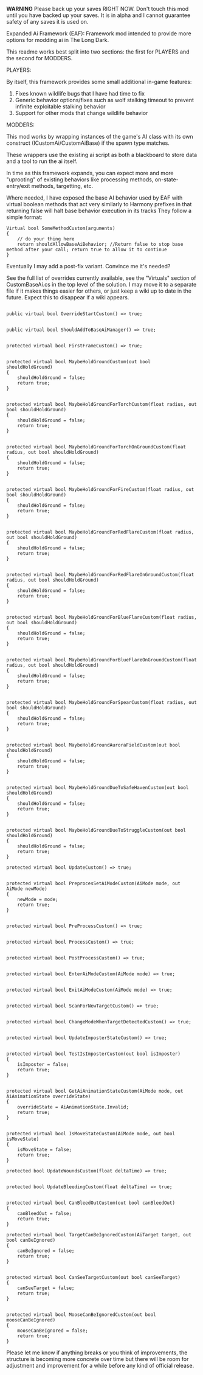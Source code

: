 ****WARNING****
Please back up your saves RIGHT NOW. Don't touch this mod until you have backed up your saves. It is in alpha and I cannot guarantee safety of any saves it is used on.

Expanded Ai Framework (EAF): Framework mod intended to provide more options for modding ai in The Long Dark. 

This readme works best split into two sections: the first for PLAYERS and the second for MODDERS.

PLAYERS:

By itself, this framework provides some small additional in-game features:
1) Fixes known wildlife bugs that I have had time to fix
2) Generic behavior options/fixes such as wolf stalking timeout to prevent infinite exploitable stalking behavior
3) Support for other mods that change wildlife behavior


MODDERS:

This mod works by wrapping instances of the game's AI class with its own construct (ICustomAi/CustomAiBase) if the spawn type matches. 

These wrappers use the existing ai script as both a blackboard to store data and a tool to run the ai itself. 

In time as this framework expands, you can expect more and more "uprooting" of existing behaviors like processing methods, on-state-entry/exit methods, targetting, etc.

Where needed, I have exposed the base AI behavior used by EAF with virtual boolean methods that act very similarly to Harmony prefixes in that returning false will halt base behavior execution in its tracks They follow a simple format: 
```
Virtual bool SomeMethodCustom(arguments)
{
    // do your thing here
    return shouldAllowBaseAiBehavior; //Return false to stop base method after your call; return true to allow it to continue
}
```
Eventually I may add a post-fix variant. Convince me it's needed?

See the full list of overrides currently available, see the "Virtuals" section of CustomBaseAi.cs in the top level of the solution. I may move it to a separate file if it makes things easier for others, or just keep a wiki up to date in the future. Expect this to disappear if a wiki appears.
```

public virtual bool OverrideStartCustom() => true;


public virtual bool ShouldAddToBaseAiManager() => true;


protected virtual bool FirstFrameCustom() => true;


protected virtual bool MaybeHoldGroundCustom(out bool shouldHoldGround)
{
    shouldHoldGround = false;
    return true;
}


protected virtual bool MaybeHoldGroundForTorchCustom(float radius, out bool shouldHoldGround)
{
    shouldHoldGround = false;
    return true;
}


protected virtual bool MaybeHoldGroundForTorchOnGroundCustom(float radius, out bool shouldHoldGround)
{
    shouldHoldGround = false;
    return true;
}


protected virtual bool MaybeHoldGroundForFireCustom(float radius, out bool shouldHoldGround)
{
    shouldHoldGround = false;
    return true;
}


protected virtual bool MaybeHoldGroundForRedFlareCustom(float radius, out bool shouldHoldGround)
{
    shouldHoldGround = false;
    return true;
}


protected virtual bool MaybeHoldGroundForRedFlareOnGroundCustom(float radius, out bool shouldHoldGround)
{
    shouldHoldGround = false;
    return true;
}


protected virtual bool MaybeHoldGroundForBlueFlareCustom(float radius, out bool shouldHoldGround)
{
    shouldHoldGround = false;
    return true;
}


protected virtual bool MaybeHoldGroundForBlueFlareOnGroundCustom(float radius, out bool shouldHoldGround)
{
    shouldHoldGround = false;
    return true;
}


protected virtual bool MaybeHoldGroundForSpearCustom(float radius, out bool shouldHoldGround)
{
    shouldHoldGround = false;
    return true;
}


protected virtual bool MaybeHoldGroundAuroraFieldCustom(out bool shouldHoldGround)
{
    shouldHoldGround = false;
    return true;
}


protected virtual bool MaybeHoldGroundDueToSafeHavenCustom(out bool shouldHoldGround)
{
    shouldHoldGround = false;
    return true;
}


protected virtual bool MaybeHoldGroundDueToStruggleCustom(out bool shouldHoldGround)
{
    shouldHoldGround = false;
    return true;
}

protected virtual bool UpdateCustom() => true;


protected virtual bool PreprocesSetAiModeCustom(AiMode mode, out AiMode newMode)
{
    newMode = mode;
    return true;
}


protected virtual bool PreProcessCustom() => true;


protected virtual bool ProcessCustom() => true;


protected virtual bool PostProcessCustom() => true;


protected virtual bool EnterAiModeCustom(AiMode mode) => true;


protected virtual bool ExitAiModeCustom(AiMode mode) => true;


protected virtual bool ScanForNewTargetCustom() => true;


protected virtual bool ChangeModeWhenTargetDetectedCustom() => true;


protected virtual bool UpdateImposterStateCustom() => true;


protected virtual bool TestIsImposterCustom(out bool isImposter)
{
    isImposter = false;
    return true;
}


protected virtual bool GetAiAnimationStateCustom(AiMode mode, out AiAnimationState overrideState)
{
    overrideState = AiAnimationState.Invalid;
    return true;
}


protected virtual bool IsMoveStateCustom(AiMode mode, out bool isMoveState)
{
    isMoveState = false;
    return true;
}

protected bool UpdateWoundsCustom(float deltaTime) => true;


protected bool UpdateBleedingCustom(float deltaTime) => true;


protected virtual bool CanBleedOutCustom(out bool canBleedOut)
{
    canBleedOut = false;
    return true;
}

protected virtual bool TargetCanBeIgnoredCustom(AiTarget target, out bool canBeIgnored)
{
    canBeIgnored = false;
    return true;
}


protected virtual bool CanSeeTargetCustom(out bool canSeeTarget)
{
    canSeeTarget = false;
    return true;
}


protected virtual bool MooseCanBeIgnoredCustom(out bool mooseCanBeIgnored)
{
    mooseCanBeIgnored = false;
    return true;
}

```

Please let me know if anything breaks or you think of improvements, the structure is becoming more concrete over time but there will be room for adjustment and improvement for a while before any kind of official release.
